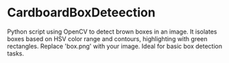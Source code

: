 # CardboardBoxDeteection
Python script using OpenCV to detect brown boxes in an image. It isolates boxes based on HSV color range and contours, highlighting with green rectangles. Replace 'box.png' with your image. Ideal for basic box detection tasks.
